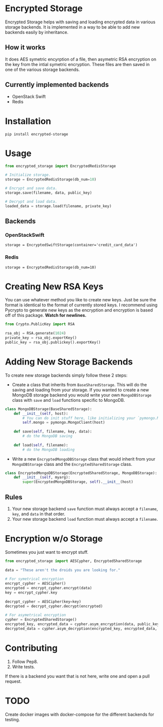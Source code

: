 Encrypted Storage
=================
Encrypted Storage helps with saving and loading encrypted data in various storage backends.  It is implemented in a way to be able to add new backends easily by inheritance.

## How it works
It does AES symetric encyrption of a file, then asymetric RSA encryption on the key from the intial symetric encryption.  These files are then saved in one of the various storage backends.

## Currently implemented backends
- OpenStack Swift
- Redis

Installation
============

`pip install encrypted-storage`

Usage
=====

```python
from encrypted_storage import EncryptedRedisStorage

# Initialize storage.
storage = EncryptedRedisStorage(db_num=10)

# Encrypt and save data.
storage.save(filename, data, public_key)

# Decrypt and load data.
loaded_data = storage.load(filename, private_key)
```

## Backends

### OpenStackSwift
`storage = EncryptedSwiftStorage(container='credit_card_data')`

### Redis
`storage = EncryptedRedisStorage(db_num=10)`

Creating New RSA Keys
=====================
You can use whatever method you like to create new keys.  Just be sure the format is identical to the format of currently stored keys.  I recommend using Pycrypto to generate new keys as the encryption and encryption is based off of this package.  **Watch for newlines.**

```python
from Crypto.PublicKey import RSA
 
rsa_obj = RSA.generate(1024)
private_key = rsa_obj.exportKey()
public_key = rsa_obj.publickey().exportKey()
```

Adding New Storage Backends
===========================

To create new storage backends simply follow these 2 steps:

- Create a class that inherits from `BaseSharedStorage`.  This will do the saving and loading from your storage.  If you wanted to create a new MongoDB storage backend you would write your own `MongoDBStorage` class with `save` and `load` functions specific to MongoDB.

```python
class MongoDBStorage(BaseSharedStorage):
    def __init__(self, host):
        # You can do init stuff here, like initializing your `pymongo.MongoClient`.
        self.mongo = pymongo.MongoClient(host)
        
    def save(self, filename, key, data):
        # do the MongoDB saving
        
    def load(self, filename):
        # do the MongoDB loading
```

- Write a new `EncryptedMongoDBStorage` class that would inherit from your `MongoDBStorage` class and the `EncryptedSharedStorage` class.

```python 
class EncryptedMongoDBStorage(EncryptedSharedStorage, MongoDBStorage):
    def __init__(self, myarg):
        super(EncryptedMongoDBStorage, self).__init__(host)
```

## Rules
1. Your new storage backend `save` function must always accept a `filename`, `key`, and `data` in that order.
2. Your new storage backend `load` function must always accept a `filename`.
    
    
Encryption w/o Storage
======================

Sometimes you just want to encrypt stuff.

```python
from encrypted_storage import AESCypher, EncryptedSharedStorage
 
data = "These aren't the droids you are looking for."
 
# For symetrical encryption
encrypt_cypher = AESCipher()
encrypted = encrypt_cypher.encrypt(data)
key = encrypt_cypher.key
 
decrypt_cypher = AESCipher(key=key)
decrypted = decrypt_cypher.decrypt(encrypted)
 
# For asymetrical encryption
cypher = EncryptedSharedStorage()
encrypted_key, encrypted_data = cypher.asym_encryption(data, public_key)
decrypted_data = cypher.asym_decryption(encrypted_key, encrypted_data, private_key)
```

Contributing
============

1. Follow Pep8.
2. Write tests.

If there is a backend you want that is not here, write one and open a pull request.

TODO
====

Create docker images with docker-compose for the different backends for testing.
